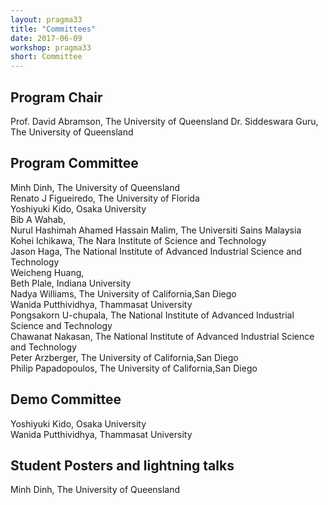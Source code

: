 ```yaml
---
layout: pragma33
title: "Committees"
date: 2017-06-09
workshop: pragma33
short: Committee
---
```

## Program Chair
Prof. David Abramson, The University of Queensland
Dr. Siddeswara Guru, The University of Queensland
## Program Committee
Minh Dinh, The University of Queensland<br/>
Renato J Figueiredo, The University of Florida<br/>
Yoshiyuki Kido, Osaka University<br/>
Bib A Wahab, <br/>
Nurul Hashimah Ahamed Hassain Malim, The Universiti Sains Malaysia<br/>
Kohei Ichikawa, The Nara Institute of Science and Technology<br/>
Jason Haga, The National Institute of Advanced Industrial Science and Technology<br/>
Weicheng Huang, <br/>
Beth Plale, Indiana University<br/>
Nadya Williams, The University of California,San Diego<br/>
Wanida Putthividhya, Thammasat University<br/>
Pongsakorn U-chupala, The National Institute of Advanced Industrial Science and Technology<br/>
Chawanat Nakasan, The National Institute of Advanced Industrial Science and Technology<br/>
Peter Arzberger, The University of California,San Diego<br/>
Philip Papadopoulos, The University of California,San Diego<br/>
## Demo Committee

Yoshiyuki Kido, Osaka University<br/>
Wanida Putthividhya, Thammasat University<br/>

## Student Posters and lightning talks

Minh Dinh, The University of Queensland<br/>

